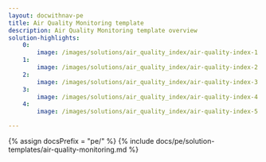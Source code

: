 ```yaml
---
layout: docwithnav-pe
title: Air Quality Monitoring template
description: Air Quality Monitoring template overview
solution-highlights:
    0:
        image: /images/solutions/air_quality_index/air-quality-index-1.png
    1:
        image: /images/solutions/air_quality_index/air-quality-index-2.png
    2:
        image: /images/solutions/air_quality_index/air-quality-index-3.png
    3:
        image: /images/solutions/air_quality_index/air-quality-index-4.png
    4:
        image: /images/solutions/air_quality_index/air-quality-index-5.png

---
```


{% assign docsPrefix = "pe/" %}
{% include docs/pe/solution-templates/air-quality-monitoring.md %}